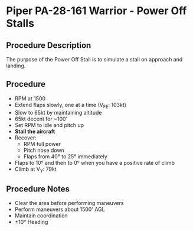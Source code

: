 # Piper PA-28-161 Warrior - Power Off Stalls
## Procedure Description
The purpose of the Power Off Stall is to simulate a stall on approach and landing.

## Procedure
- RPM at 1500
- Extend flaps slowly, one at a time (V<sub>FE</sub>: 103kt)
- Slow to 65kt by maintaining altitude
- 65kt decent for ~100'
- Set RPM to idle and pitch up
- **Stall the aircraft**
- Recover:
	- RPM full power
	- Pitch nose down
	- Flaps from 40° to 25° immediately
- Flaps to 10° and then to 0° when you have a positive rate of climb
- Climb at V<sub>Y</sub>: 79kt

## Procedure Notes
- Clear the area before performing maneuvers
- Perform maneuvers about 1500' AGL
- Maintain coordination
- ±10° Heading